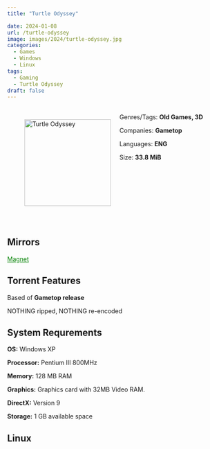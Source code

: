 ```yaml
---
title: "Turtle Odyssey"

date: 2024-01-08
url: /turtle-odyssey
image: images/2024/turtle-odyssey.jpg
categories:
  - Games
  - Windows
  - Linux
tags:
  - Gaming
  - Turtle Odyssey
draft: false
---
```

##
<figure style="float: left; margin-right: 20px;">
  <img src="/images/2024/turtle-odyssey.jpg" alt="Turtle Odyssey" style="width: 200px;">
</figure>

Genres/Tags: **Old Games, 3D**

Companies: **Gametop**

Languages: **ENG**

Size: **33.8 MiB**
# ⠀
# ⠀

## Mirrors
<a href="magmagnet:?xt=urn:btih:OUIQWO5FTLWOMH4J3IKUAGHQR3K2UGUV&dn=Turtle%20Odyssey" style="color: green;">Magnet</a>

## Torrent Features
Based of **Gametop release**

NOTHING ripped, NOTHING re-encoded

## System Requrements
**OS:** Windows XP

**Processor:** Pentium III 800MHz

**Memory:** 128 MB RAM

**Graphics:** Graphics card with 32MB Video RAM.

**DirectX:** Version 9

**Storage:** 1 GB available space


## Linux
